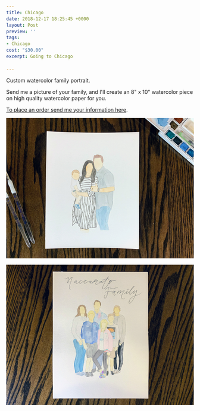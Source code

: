 ```yaml
---
title: Chicago
date: 2018-12-17 18:25:45 +0000
layout: Post
preview: ''
tags:
- Chicago
cost: "$30.00"
excerpt: Going to Chicago

---
```

Custom watercolor family portrait.

Send me a picture of your family, and I'll create an 8" x 10" watercolor piece on high quality watercolor paper for you.

[To place an order send me your information here](https://artbymegannacc.com/contact/).

![](/uploads/family-3-custom.png)

![](/uploads/family-portrait.png)